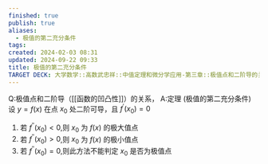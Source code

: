 ```yaml
---
finished: true
publish: true
aliases:
  - 极值的第二充分条件
tags: 
created: 2024-02-03 08:31
updated: 2024-09-22 09:33
title: 极值的第二充分条件
TARGET DECK: 大学数学::高数武忠祥::中值定理和微分学应用-第三章::极值点和二阶导的关系
---
```


Q:极值点和二阶导（[[函数的凹凸性]]）的关系，
A:定理 (极值的第二充分条件)
设 $y=f(x)$ 在点 $x_{0}$ 处二阶可导，且 $f^{\prime}(x_0)=0$
1. 若 $f^{\prime\prime}(x_0)<0$,则 $x_0$ 为 $f(x)$ 的极大值点
2. 若 $f^{\prime\prime}(x_0)>0$,则 $x_0$ 为 $f(x)$ 的极小值点
3. 若 $f^{\prime\prime}(x_0)=0$,则此方法不能判定 $x_0$ 是否为极值点

